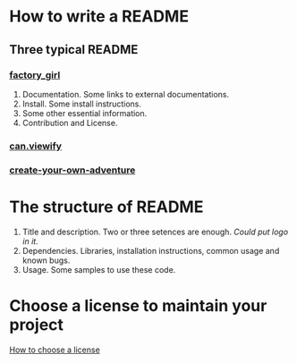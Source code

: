 # How to write a README

## Three typical README

### [factory_girl](https://github.com/thoughtbot/factory_girl)

1. Documentation. Some links to external documentations.
2. Install. Some install instructions.
3. Some other essential information.
4. Contribution and License.

### [can.viewify](https://github.com/zkat/can.viewify)

### [create-your-own-adventure](https://github.com/udacity/create-your-own-adventure)

# The structure of README

1. Title and description. Two or three setences are enough. *Could put logo in it.*
2. Dependencies. Libraries, installation instructions, common usage and known bugs.
3. Usage. Some samples to use these code.

# Choose a license to maintain your project

[How to choose a license](https://choosealicense.com/)

